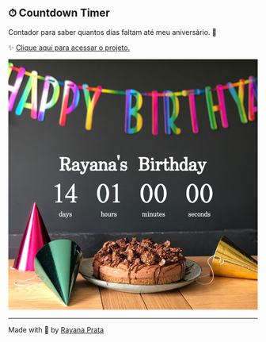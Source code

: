 ## ⏱ Countdown Timer

Contador para saber quantos dias faltam até meu aniversário. 🥳

✨ [Clique aqui para acessar o projeto.](https://countdownTimer.rayanaprata.repl.co)

![BirthdayRayana](BirthdayRayana.PNG)

----------

Made with 💛 by [Rayana Prata](https://www.linkedin.com/in/rayanaprata/)
